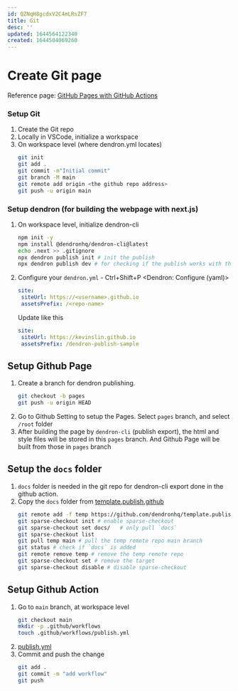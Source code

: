 ```yaml
---
id: QZNqH8gcdxV2C4mLRsZF7
title: Git
desc: ''
updated: 1644564122340
created: 1644504069260
---
```

# Create Git page
Reference page: [GitHub Pages with GitHub Actions](https://wiki.dendron.so/notes/FnK2ws6w1uaS1YzBUY3BR/)

### Setup Git
1. Create the Git repo
2. Locally in VSCode, initialize a workspace
3. On workspace level (where dendron.yml locates)
   ```sh
   git init
   git add .
   git commit -m"Initial commit"
   git branch -M main
   git remote add origin <the github repo address>
   git push -u origin main
   ```

### Setup dendron (for building the webpage with next.js)
1. On workspace level, initialize dendron-cli
   ```sh
   npm init -y 
   npm install @dendronhq/dendron-cli@latest
   echo .next >> .gitignore
   npx dendron publish init # init the publish
   npx dendron publish dev # for checking if the publish works with the md note, browse http://localhost:3000/
   ```
2. Configure your `dendron.yml` - Ctrl+Shift+P \<Dendron: Configure (yaml)>
   ```yaml
   site:
    siteUrl: https://<username>.github.io
    assetsPrefix: /<repo-name>
   ```
    Update like this
   ```yaml
   site:
    siteUrl: https://kevinslin.github.io
    assetsPrefix: /dendron-publish-sample
   ```

## Setup Github Page
1. Create a branch for dendron publishing.
   ```sh
   git checkout -b pages
   git push -u origin HEAD
   ```
2. Go to Github Setting to setup the Pages. Select `pages` branch, and select `/root` folder
3. After building the page by `dendron-cli` (publish export), the html and style files will be stored in this `pages` branch. And Github Page will be built from those in `pages` branch

## Setup the `docs` folder
1. `docs` folder is needed in the git repo for dendron-cli export done in the github action.
2. Copy the `docs` folder from [template.publish.github](https://github.com/dendronhq/template.publish.github/tree/main/docs)
   ```sh
   git remote add -f temp https://github.com/dendronhq/template.publish.github.git
   git sparse-checkout init # enable sparse-checkout
   git sparse-checkout set docs/   # only pull `docs`
   git sparse-checkout list
   git pull temp main # pull the temp remote repo main branch
   git status # check if `docs` is added
   git remote remove temp # remove the temp remote repo
   git sparse-checkout set # remove the target
   git sparse-checkout disable # disable sparse-checkout
   ```
## Setup Github Action
1. Go to `main` branch, at workspace level
   ```sh
   git checkout main
   mkdir -p .github/workflows
   touch .github/workflows/publish.yml
   ```
2. [publish.yml](https://wiki.dendron.so/notes/FnK2ws6w1uaS1YzBUY3BR/#steps---setup-github-actions)
3. Commit and push the change
   ```sh
   git add .
   git commit -m "add workflow"
   git push
   ```